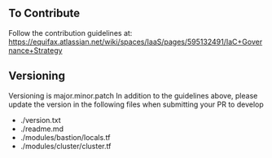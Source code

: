 ## To Contribute
Follow the contribution guidelines at: https://equifax.atlassian.net/wiki/spaces/IaaS/pages/595132491/IaC+Governance+Strategy

## Versioning
Versioning is major.minor.patch
In addition to the guidelines above, please update the version in the following files when submitting your PR to develop

* ./version.txt
* ./readme.md
* ./modules/bastion/locals.tf
* ./modules/cluster/cluster.tf
